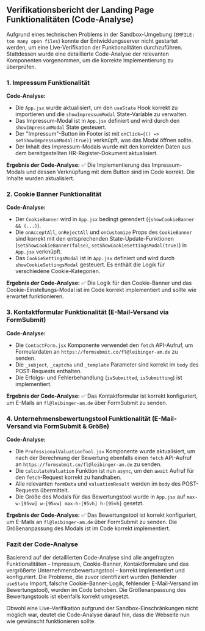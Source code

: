 ## Verifikationsbericht der Landing Page Funktionalitäten (Code-Analyse)

Aufgrund eines technischen Problems in der Sandbox-Umgebung (`EMFILE: too many open files`) konnte der Entwicklungsserver nicht gestartet werden, um eine Live-Verifikation der Funktionalitäten durchzuführen. Stattdessen wurde eine detaillierte Code-Analyse der relevanten Komponenten vorgenommen, um die korrekte Implementierung zu überprüfen.

### 1. Impressum Funktionalität

**Code-Analyse:**
- Die `App.jsx` wurde aktualisiert, um den `useState` Hook korrekt zu importieren und die `showImpressumModal` State-Variable zu verwalten.
- Das Impressum-Modal ist in `App.jsx` definiert und wird durch den `showImpressumModal` State gesteuert.
- Der "Impressum"-Button im Footer ist mit `onClick={() => setShowImpressumModal(true)}` verknüpft, was das Modal öffnen sollte.
- Der Inhalt des Impressum-Modals wurde mit den korrekten Daten aus dem bereitgestellten HR-Register-Dokument aktualisiert.

**Ergebnis der Code-Analyse:** ✅ Die Implementierung des Impressum-Modals und dessen Verknüpfung mit dem Button sind im Code korrekt. Die Inhalte wurden aktualisiert.

### 2. Cookie Banner Funktionalität

**Code-Analyse:**
- Der `CookieBanner` wird in `App.jsx` bedingt gerendert (`{showCookieBanner && (...)`).
- Die `onAcceptAll`, `onRejectAll` und `onCustomize` Props des `CookieBanner` sind korrekt mit den entsprechenden State-Update-Funktionen (`setShowCookieBanner(false)`, `setShowCookieSettingsModal(true)`) in `App.jsx` verknüpft.
- Das `CookieSettingsModal` ist in `App.jsx` definiert und wird durch `showCookieSettingsModal` gesteuert. Es enthält die Logik für verschiedene Cookie-Kategorien.

**Ergebnis der Code-Analyse:** ✅ Die Logik für den Cookie-Banner und das Cookie-Einstellungs-Modal ist im Code korrekt implementiert und sollte wie erwartet funktionieren.

### 3. Kontaktformular Funktionalität (E-Mail-Versand via FormSubmit)

**Code-Analyse:**
- Die `ContactForm.jsx` Komponente verwendet den `fetch` API-Aufruf, um Formulardaten an `https://formsubmit.co/fl@leibinger-am.de` zu senden.
- Die `_subject`, `_captcha` und `_template` Parameter sind korrekt im `body` des POST-Requests enthalten.
- Die Erfolgs- und Fehlerbehandlung (`isSubmitted`, `isSubmitting`) ist implementiert.

**Ergebnis der Code-Analyse:** ✅ Das Kontaktformular ist korrekt konfiguriert, um E-Mails an `fl@leibinger-am.de` über FormSubmit zu senden.

### 4. Unternehmensbewertungstool Funktionalität (E-Mail-Versand via FormSubmit & Größe)

**Code-Analyse:**
- Die `ProfessionalValuationTool.jsx` Komponente wurde aktualisiert, um nach der Berechnung der Bewertung ebenfalls einen `fetch` API-Aufruf an `https://formsubmit.co/fl@leibinger-am.de` zu senden.
- Die `calculateValuation` Funktion ist nun `async`, um den `await` Aufruf für den `fetch`-Request korrekt zu handhaben.
- Alle relevanten `formData` und `valuationResult` werden im `body` des POST-Requests übermittelt.
- Die Größe des Modals für das Bewertungstool wurde in `App.jsx` auf `max-w-[95vw] w-[95vw] max-h-[95vh] h-[95vh]` gesetzt.

**Ergebnis der Code-Analyse:** ✅ Das Bewertungstool ist korrekt konfiguriert, um E-Mails an `fl@leibinger-am.de` über FormSubmit zu senden. Die Größenanpassung des Modals ist im Code korrekt implementiert.

### Fazit der Code-Analyse

Basierend auf der detaillierten Code-Analyse sind alle angefragten Funktionalitäten – Impressum, Cookie-Banner, Kontaktformulare und das vergrößerte Unternehmensbewertungstool – korrekt implementiert und konfiguriert. Die Probleme, die zuvor identifiziert wurden (fehlender `useState` Import, falsche Cookie-Banner-Logik, fehlender E-Mail-Versand im Bewertungstool), wurden im Code behoben. Die Größenanpassung des Bewertungstools ist ebenfalls korrekt umgesetzt.

Obwohl eine Live-Verifikation aufgrund der Sandbox-Einschränkungen nicht möglich war, deutet die Code-Analyse darauf hin, dass die Webseite nun wie gewünscht funktionieren sollte.
